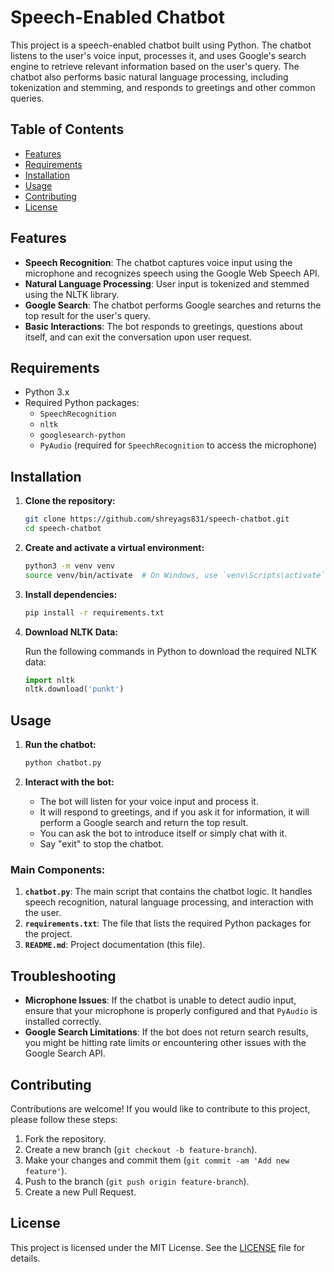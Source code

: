 # Speech-Enabled Chatbot

This project is a speech-enabled chatbot built using Python. The chatbot listens to the user's voice input, processes it, and uses Google's search engine to retrieve relevant information based on the user's query. The chatbot also performs basic natural language processing, including tokenization and stemming, and responds to greetings and other common queries.

## Table of Contents

- [Features](#features)
- [Requirements](#requirements)
- [Installation](#installation)
- [Usage](#usage)
- [Contributing](#contributing)
- [License](#license)

## Features

- **Speech Recognition**: The chatbot captures voice input using the microphone and recognizes speech using the Google Web Speech API.
- **Natural Language Processing**: User input is tokenized and stemmed using the NLTK library.
- **Google Search**: The chatbot performs Google searches and returns the top result for the user's query.
- **Basic Interactions**: The bot responds to greetings, questions about itself, and can exit the conversation upon user request.

## Requirements

- Python 3.x
- Required Python packages:
  - `SpeechRecognition`
  - `nltk`
  - `googlesearch-python`
  - `PyAudio` (required for `SpeechRecognition` to access the microphone)

## Installation

1. **Clone the repository:**

   ```bash
   git clone https://github.com/shreyags831/speech-chatbot.git
   cd speech-chatbot
   ```

2. **Create and activate a virtual environment:**

   ```bash
   python3 -m venv venv
   source venv/bin/activate  # On Windows, use `venv\Scripts\activate`
   ```

3. **Install dependencies:**

   ```bash
   pip install -r requirements.txt
   ```

4. **Download NLTK Data:**

   Run the following commands in Python to download the required NLTK data:

   ```python
   import nltk
   nltk.download('punkt')
   ```

## Usage

1. **Run the chatbot:**

   ```bash
   python chatbot.py
   ```

2. **Interact with the bot:**

   - The bot will listen for your voice input and process it.
   - It will respond to greetings, and if you ask it for information, it will perform a Google search and return the top result.
   - You can ask the bot to introduce itself or simply chat with it.
   - Say "exit" to stop the chatbot.

### Main Components:

1. **`chatbot.py`**: The main script that contains the chatbot logic. It handles speech recognition, natural language processing, and interaction with the user.
2. **`requirements.txt`**: The file that lists the required Python packages for the project.
3. **`README.md`**: Project documentation (this file).

## Troubleshooting

- **Microphone Issues**: If the chatbot is unable to detect audio input, ensure that your microphone is properly configured and that `PyAudio` is installed correctly.
- **Google Search Limitations**: If the bot does not return search results, you might be hitting rate limits or encountering other issues with the Google Search API.

## Contributing

Contributions are welcome! If you would like to contribute to this project, please follow these steps:

1. Fork the repository.
2. Create a new branch (`git checkout -b feature-branch`).
3. Make your changes and commit them (`git commit -am 'Add new feature'`).
4. Push to the branch (`git push origin feature-branch`).
5. Create a new Pull Request.

## License

This project is licensed under the MIT License. See the [LICENSE](LICENSE) file for details.
